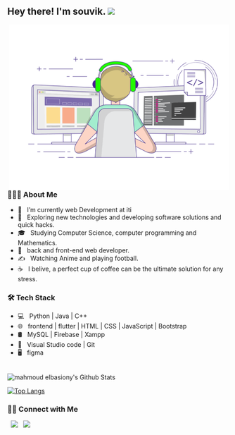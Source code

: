 <h2> Hey there! I'm souvik. <img src="https://github.com/souvikguria98/souvikguria98/blob/master/Hi.gif" width="25"></h2>
<img align="right" alt="GIF" src="https://raw.githubusercontent.com/devSouvik/devSouvik/master/gif3.gif" width="500"/>

<h3> 👨🏻‍💻 About Me </h3>

- 🔭 &nbsp; I’m currently web Development at iti
- 🤔 &nbsp; Exploring new technologies and developing software solutions and quick hacks.
- 🎓 &nbsp; Studying Computer Science, computer programming and Mathematics.
- 💼 &nbsp; back and front-end web developer.
- ✍️ &nbsp; Watching Anime and playing football.
- ☕ &nbsp; I belive, a perfect cup of coffee can be the ultimate solution for any stress. 

<h3>🛠 Tech Stack</h3>

- 💻 &nbsp; Python | Java | C++  
- 🌐 &nbsp; frontend | flutter | HTML | CSS | JavaScript | Bootstrap 
- 🛢 &nbsp; MySQL | Firebase | Xampp
- 🔧 &nbsp; Visual Studio code | Git
- 🖥 &nbsp; figma

<br>

<img align="center" src="https://github-readme-stats.vercel.app/api?username=mahmoud-elbasiony&include_all_commits=true&count_private=true&show_icons=true&line_height=20&title_color=7A7ADB&icon_color=2234AE&text_color=D3D3D3&bg_color=0,000000,130F40" alt="mahmoud elbasiony's Github Stats">

</br>

[![Top Langs](https://github-readme-stats.vercel.app/api/top-langs/?username=mahmoud-elbasiony&layout=compact&text_color=daf7dc&bg_color=151515)](https://github.com/anuraghazra/github-readme-stats)


<h3> 🤝🏻 Connect with Me </h3>

<p align="center">
  
&nbsp; <a href="https://www.linkedin.com/in/souvik-guria-/" target="_blank" rel="noopener noreferrer"><img src="https://img.icons8.com/plasticine/100/000000/linkedin.png" width="50" /></a>
&nbsp; <a href="mailto:souvikguria98@gmail.com" target="_blank" rel="noopener noreferrer"><img src="https://img.icons8.com/plasticine/100/000000/gmail.png"  width="50" /></a>
</p>

